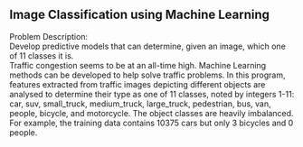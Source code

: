 <h2>Image Classification using Machine Learning </H2>

Problem Description:</BR>
Develop predictive models that can determine, given an image, which one of 11 classes it is. <br/>
Traffic congestion seems to be at an all-time high. Machine Learning methods can be developed to help solve traffic problems. In this program, features extracted from traffic images depicting different objects are analysed to determine their type as one of 11 classes, noted by integers 1-11: car, suv, small_truck, medium_truck, large_truck, pedestrian, bus, van, people, bicycle, and motorcycle. The object classes are heavily imbalanced. For example, the training data contains 10375 cars but only 3 bicycles and 0 people.

